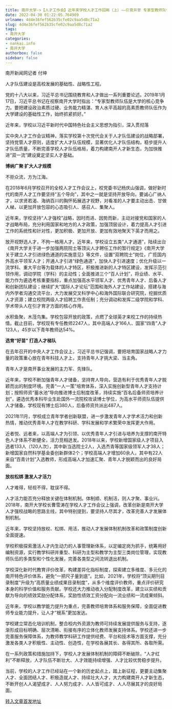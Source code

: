 ```yaml
---
title: 南开大学->【人才工作会】近年来学校人才工作回眸（上）——引育并举 专家型教师队伍不断壮大 | nankai.info
date: 2022-04-30 01:22:05.764909
urlname: 4d4e36fef562b35cfe02c9aa5d8c71a2
slug: 4d4e36fef562b35cfe02c9aa5d8c71a2
tags: 
- 南开大学
categories:
- nankai.info
- 南开大学
authorbox: false
sidebar: false
---
```

南开新闻网记者 付坤

人才队伍建设是高校发展的基础性、战略性工程。

党的十八大以来，习近平总书记围绕教育和人才做出一系列重要论述。2019年1月17日，习近平总书记在视察南开大学时指出：“专家型教师队伍是大学的核心竞争力。要把建设政治素质过硬、业务能力精湛、育人水平高超的高素质教师队伍作为大学建设的基础性工作，始终抓紧抓好。”

近年来，学校以习近平新时代中国特色社会主义思想为指引，深入贯彻落
<!--more-->
实中央人才工作会议精神，落实学校第十次党代会关于人才队伍建设的战略部署，坚持党管人才原则，适度扩大人才队伍规模，显著优化人才队伍结构，稳步提升人才队伍质量，不断完善学校人才队伍格局，着力构建南开人才新生态，为加快推进“双一流”建设奠定坚实人才基础。

**博纳广聚 扩大人才规模**

不拒众流，方为江海。

在2018年6月学校召开的全校人才工作会议上，校党委书记杨庆山强调，做好新时代的南开人才工作要坚持“五个导向”，其中之一就是坚持开放导向，要诚心广纳人才，以求贤若渴、海纳百川的胸怀拓展选才视野，对看准的人才要主动出击、甘做人梯，以更加开放包容的心态吸引人、感召人、集聚人。

近年来，学校坚持“人才强校”战略，因时而进、因势而新，主动对接党和国家的人才战略布局，充分利用国家和地方的人才政策，加强顶层设计，着力提高人才引进工作的系统性和针对性，更加积极、更加开放、更加有效地聚天下英才而用之。

放开视野选人才，不拘一格用人才。近年来，学校设立五类“人才通道”，陆续出台《南开大学关于进一步加强两院院士等顶尖人才聘任工作的暂行规定》《南开大学关于建立人才引进绿色通道的实施意见》等文件，设置“双聘院士”岗位，广揽国内外高水平领军人才；开通人才引进“绿色通道”，加快人才引进速度；优化升级以一流学科、重大平台等为载体的人才特区，积极推进新的人才特区建设，发挥示范引领作用，调动学院（学科）的主动性；全面推进三个“百人计划”，将业绩、水平、能力作为遴选考核重要指标，重点加强高水平领军人才、优秀青年人才、后备人才和创新团队建设；继续扩大“国际人才论坛”范围和海外人才工作站建设，搭建与海内外学者沟通交流平台，大力发展交叉科学中心和海外国际联合研究院，挖掘优质人才资源；建立校院两级人才招聘工作责任制；充分调动和发挥二级学院和学科、学术带头人在引才育才方面的核心作用。

水积鱼聚，木茂鸟集。学校包容开放的政策，点燃了全球英才来校工作的持续热情。截止目前，学校现有专任教师2247人，其中高端人才166人、国家“四青”人才123人，45岁以下青年教师达54%。

**选育“好苗” 打造人才梯队**

在去年召开的中央人才工作会议上，习近平总书记强调，要把培育国家战略人才力量的政策重心放在青年科技人才上，支持青年人才挑大梁、当主角。

青年人才是南开事业发展的主力军、先锋队。

近年来，学校不断加强青年人才储备，坚持育人导向，营造有利于优秀青年人才脱颖而出的制度环境。完善“一人一策”培育体系，深入实施创新型青年人才支持计划；按照师资“蓄水池”导向推进博士后制度改革，持续实施“百名后备师资培养计划”，遴选优秀本科毕业生赴国外一流院校攻读博士学位，为高水平师资队伍提供人才储备。学校现有博士后380人，后备师资共派出487人。

2021年11月，学校成立青年学者创新联盟，进一步激发青年人才学术活力和创新热情，推动优秀青年人才在教学科研、学科发展和学术繁荣中发挥更大作用。

近者悦、远者来，以高端人才为引领、以优秀青年人才引进与培养为支撑的南开特色人才体系不断健全，活力竞相迸发。2018年以来，学校新增国家级人才项目入选者133人（120人次），其中新当选院士2人，入选杰青等国家级领军人才38人；新增国家自然科学基金委创新群体2个；学校高端人才增加60余人，其中有22人来自“百青计划”入选教师，形成高端人才加速汇聚、青年人才脱颖而出的良好局面。

**放权松绑 激发人才活力**

人才难得，轻视不得，耽误不得。

人才活力能否充分释放关键在体制机制。体制顺、机制活，则人才聚、事业兴。2018年，南开大学校长曹雪涛在学校人才工作会议上强调，改革创新是南开大学人才强校战略的思路主线，其中特别提到，要坚持人尽其才，改革完善人才发展体制机制。

近年来，学校坚持放权、松绑、用活，推动人才发展体制机制改革和政策制度创新全面提速。

学校积极探索激活人才内生动力的人事管理新体系，以定编定岗为抓手，统筹用好编制资源，实行教学科研并重型、科研为主型和教学为主型三类岗位管理，实现教师队伍的多类型和个性化发展，完善各类型之间流转退出机制。

学校深化新时代教育评价改革，构建差异化指标制度，探索建立多维度、多元化的南开特色评价体系，避免“一把尺子量到底”。比如，2021年，学校将“顶尖期刊目录制度”升级为“高质量业绩成果目录制度”，从多个维度评价教师，重点评价研究本身的科学价值和服务贡献。学校还大力推动收入分配制度改革，建立以实绩和贡献为导向的绩效奖励分配体系，奖励性绩效工资分配向一流业绩和一流成果倾斜。

近年来，学校以教学能力提升为重点，完善教师培育体系和服务保障，全面促进教师专业能力提升，让人才“根系”更加发达。

学校建立常态化培训机制，整合校内外资源为教师可持续发展提供服务与支持，逐渐形成目标明确、层次清晰、衔接有序的立体化教师发展支持体系。学校还进一步完善服务保障体系，为教师教学科研工作提供经费、平台和技术等方面支撑，充分激发各类人才积极性、主动性、创造性，在学校各展其长、各得其所、各取所需。

在一系列政策和措施加持下，学校人才发展体制机制的障碍不断破除，“人才红利”不断释放，人才队伍不断壮大、人才效能持续增强、人才比较优势稳步提升。

当前，学校的人才工作已经站在一个新的历史起点上，踏上新征程，更要主动集聚人才、全面团结人才、积极造就人才、持续壮大人才，大力构建南开人才新生态，不断开创人人渴望成才、人人努力成才、人人皆可成才、人人尽展其才的良好局面。



[转入文章首发地址](http://news.nankai.edu.cn/ywsd/system/2022/04/28/030051091.shtml)